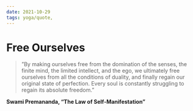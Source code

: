 ```yaml
---
date: 2021-10-29
tags: yoga/quote, 
---
```


# Free Ourselves

>”By making ourselves free from the domination of the senses, the finite mind, the limited intellect, and the ego, we ultimately free ourselves from all the conditions of duality, and finally regain our original state of perfection. Every soul is constantly struggling to regain its absolute freedom.”

**Swami Premananda, “The Law of Self-Manifestation”**

